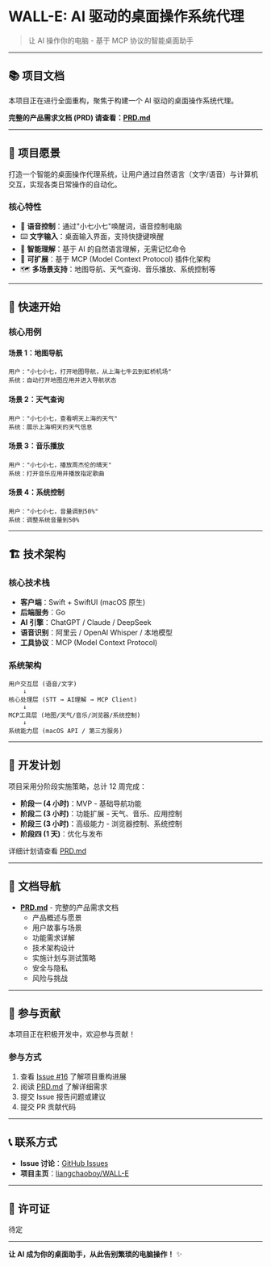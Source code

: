# WALL-E: AI 驱动的桌面操作系统代理

> 让 AI 操作你的电脑 - 基于 MCP 协议的智能桌面助手

---

## 📚 项目文档

本项目正在进行全面重构，聚焦于构建一个 AI 驱动的桌面操作系统代理。

**完整的产品需求文档 (PRD) 请查看：[PRD.md](./PRD.md)**

---

## 🎯 项目愿景

打造一个智能的桌面操作代理系统，让用户通过自然语言（文字/语音）与计算机交互，实现各类日常操作的自动化。

### 核心特性

- 🎤 **语音控制**：通过"小七小七"唤醒词，语音控制电脑
- ⌨️ **文字输入**：桌面输入界面，支持快捷键唤醒
- 🧠 **智能理解**：基于 AI 的自然语言理解，无需记忆命令
- 🔌 **可扩展**：基于 MCP (Model Context Protocol) 插件化架构
- 🗺️ **多场景支持**：地图导航、天气查询、音乐播放、系统控制等

---

## 🚀 快速开始

### 核心用例

#### 场景 1：地图导航
```
用户："小七小七，打开地图导航，从上海七牛云到虹桥机场"
系统：自动打开地图应用并进入导航状态
```

#### 场景 2：天气查询
```
用户："小七小七，查看明天上海的天气"
系统：展示上海明天的天气信息
```

#### 场景 3：音乐播放
```
用户："小七小七，播放周杰伦的晴天"
系统：打开音乐应用并播放指定歌曲
```

#### 场景 4：系统控制
```
用户："小七小七，音量调到50%"
系统：调整系统音量到50%
```

---

## 🏗️ 技术架构

### 核心技术栈

- **客户端**：Swift + SwiftUI (macOS 原生)
- **后端服务**：Go
- **AI 引擎**：ChatGPT / Claude / DeepSeek
- **语音识别**：阿里云 / OpenAI Whisper / 本地模型
- **工具协议**：MCP (Model Context Protocol)

### 系统架构

```
用户交互层 (语音/文字)
    ↓
核心处理层 (STT → AI理解 → MCP Client)
    ↓
MCP工具层 (地图/天气/音乐/浏览器/系统控制)
    ↓
系统能力层 (macOS API / 第三方服务)
```

---

## 📅 开发计划

项目采用分阶段实施策略，总计 12 周完成：

- **阶段一 (4 小时)**：MVP - 基础导航功能
- **阶段二 (3 小时)**：功能扩展 - 天气、音乐、应用控制
- **阶段三 (3 小时)**：高级能力 - 浏览器控制、系统控制
- **阶段四 (1 天)**：优化与发布

详细计划请查看 [PRD.md](./PRD.md)

---

## 📖 文档导航

- **[PRD.md](./PRD.md)** - 完整的产品需求文档
  - 产品概述与愿景
  - 用户故事与场景
  - 功能需求详解
  - 技术架构设计
  - 实施计划与测试策略
  - 安全与隐私
  - 风险与挑战

---

## 🤝 参与贡献

本项目正在积极开发中，欢迎参与贡献！

### 参与方式

1. 查看 [Issue #16](../../issues/16) 了解项目重构进展
2. 阅读 [PRD.md](./PRD.md) 了解详细需求
3. 提交 Issue 报告问题或建议
4. 提交 PR 贡献代码

---

## 📞 联系方式

- **Issue 讨论**：[GitHub Issues](../../issues)
- **项目主页**：[liangchaoboy/WALL-E](https://github.com/liangchaoboy/WALL-E)

---

## 📄 许可证

待定

---

**让 AI 成为你的桌面助手，从此告别繁琐的电脑操作！** ✨
